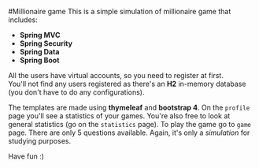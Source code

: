 #Millionaire game
This is a simple simulation of
millionaire game that includes:
* **Spring MVC**
* **Spring Security**
* **Spring Data**
* **Spring Boot**

All the users have virtual accounts,
so you need to register at first.  
You'll not find any users registered as
there's an **H2** in-memory database (you 
don't have to do any configurations).

The templates are made using **thymeleaf**
 and **bootstrap 4**. On the `profile`
 page you'll see a statistics of
 your games. You're also free to look at
 general statistics (go on the `statistics` 
 page). To play the game go to `game` page.
There are only 5 questions available.
Again, it's only a _simulation_ for 
studying purposes. 

Have fun :)


